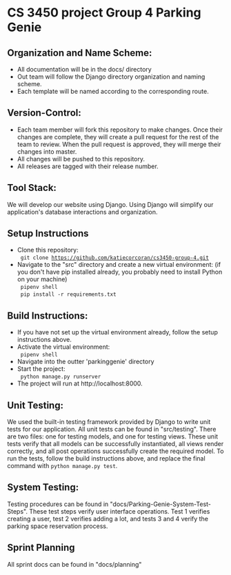 # CS 3450 project Group 4 Parking Genie

## Organization and Name Scheme:
- All documentation will be in the docs/ directory
- Out team will follow the Django directory organization and naming scheme.
- Each template will be named according to the corresponding route.

## Version-Control:
- Each team member will fork this repository to make changes. Once their changes are complete, they will create a pull request for the rest of the team to review. When the pull request is approved, they will merge their changes into master.
- All changes will be pushed to this repository.
- All releases are tagged with their release number.

## Tool Stack:
We will develop our website using Django. Using Django will simplify our application's database interactions and organization.

## Setup Instructions
- Clone this repository:<br>
<code> git clone https://github.com/katiecorcoran/cs3450-group-4.git </code>
- Navigate to the "src" directory and create a new virtual environment: (if you don't have pip installed already, you probably need to install Python on your machine)<br>
<code> pipenv shell </code><br>
<code> pip install -r requirements.txt </code>

## Build Instructions:
- If you have not set up the virtual environment already, follow the setup instructions above.
- Activate the virtual environment:<br>
<code> pipenv shell </code>
- Navigate into the outter 'parkinggenie' directory
- Start the project:<br>
<code> python manage.py runserver </code>
- The project will run at http://localhost:8000.

## Unit Testing:
We used the built-in testing framework provided by Django to write unit tests for our application. All unit tests can be found in "src/testing". There are two files: one for testing models, and one for testing views. These unit tests verify that all models can be successfully instantiated, all views render correctly, and all post operations successfully create the required model. To run the tests, follow the build instructions above, and replace the final command with <code>python manage.py test</code>.

## System Testing:
Testing procedures can be found in "docs/Parking-Genie-System-Test-Steps". These test steps verify user interface operations. Test 1 verifies creating a user, test 2 verifies adding a lot, and tests 3 and 4 verify the parking space reservation process.

## Sprint Planning
All sprint docs can be found in "docs/planning"
